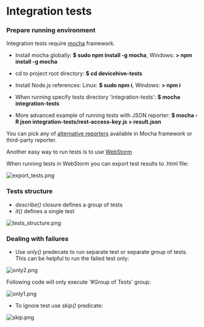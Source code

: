 # Integration tests #

### Prepare running environment ###

Integration tests require [mocha](http://mochajs.org/) framework.

* Install mocha globally: **$ sudo npm install -g mocha**, Windows: **\> npm install -g mocha**

* cd to project root directory: **$ cd devicehive-tests**

* Install Node.js references: Linux: **$ sudo npm i**, Windows: **\> npm i**

* When running specify tests directory 'integration-tests': **$ mocha integration-tests**

* More advanced example of running tests with JSON reporter: **$ mocha -R json integration-tests/rest-access-key.js > result.json**

You can pick any of [alternative reporters](http://mochajs.org/#reporters) available in Mocha framework or third-party reporter.

Another easy way to run tests is to use [WebStorm](https://www.youtube.com/watch?v=4mKiGkokyx8)

When running tests in WebStorm you can export test results to .html file:

![export_tests.png](https://bitbucket.org/repo/M6o9ee/images/3334473711-export_tests.png)

### Tests structure ###

* *describe()* closure defines a group of tests
* *it()* defines a single test

![tests_structure.png](https://bitbucket.org/repo/M6o9ee/images/465540167-tests_structure.png)

### Dealing with failures ###

* Use *only()* predecate to run separate test or separate group of tests. This can be helpful to run the failed test only:

![only2.png](https://bitbucket.org/repo/M6o9ee/images/2871072169-only2.png)

Following code will only execute '#Group of Tests' group:

![only1.png](https://bitbucket.org/repo/M6o9ee/images/3914931187-only1.png)

* To ignore test use *skip()* predicate:

![skip.png](https://bitbucket.org/repo/M6o9ee/images/1689287093-skip.png)